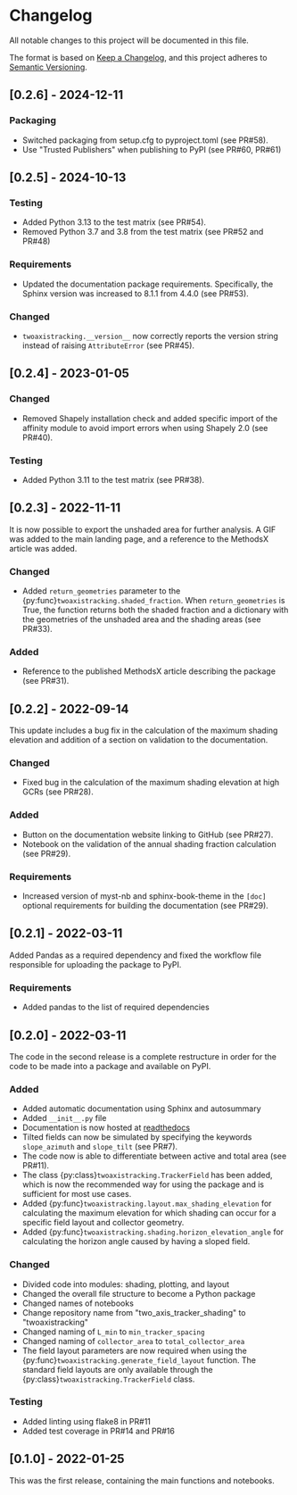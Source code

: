 # Changelog
All notable changes to this project will be documented in this file.

The format is based on [Keep a Changelog](https://keepachangelog.com/en/1.0.0/),
and this project adheres to [Semantic Versioning](https://semver.org/spec/v2.0.0.html).

## [0.2.6] - 2024-12-11

### Packaging
- Switched packaging from setup.cfg to pyproject.toml (see PR#58).
- Use "Trusted Publishers" when publishing to PyPI (see PR#60, PR#61)


## [0.2.5] - 2024-10-13

### Testing
- Added Python 3.13 to the test matrix (see PR#54).
- Removed Python 3.7 and 3.8 from the test matrix (see PR#52 and PR#48)

### Requirements
- Updated the documentation package requirements. Specifically, the Sphinx
  version was increased to 8.1.1 from 4.4.0 (see PR#53).

### Changed
- ``twoaxistracking.__version__`` now correctly reports the version string instead
  of raising ``AttributeError`` (see PR#45).


## [0.2.4] - 2023-01-05

### Changed
- Removed Shapely installation check and added specific import of the affinity module
  to avoid import errors when using Shapely 2.0 (see PR#40).

### Testing
- Added Python 3.11 to the test matrix (see PR#38).


## [0.2.3] - 2022-11-11
It is now possible to export the unshaded area for further analysis. A GIF was added to the
main landing page, and a reference to the MethodsX article was added.

### Changed
- Added ``return_geometries`` parameter to the {py:func}`twoaxistracking.shaded_fraction`.
  When ``return_geometries`` is True, the function returns both the shaded fraction and a dictionary
  with the geometries of the unshaded area and the shading areas (see PR#33).

### Added
- Reference to the published MethodsX article describing the package (see PR#31).


## [0.2.2] - 2022-09-14
This update includes a bug fix in the calculation of the maximum shading elevation
and addition of a section on validation to the documentation.

### Changed
- Fixed bug in the calculation of the maximum shading elevation at high GCRs (see PR#28).

### Added
- Button on the documentation website linking to GitHub (see PR#27).
- Notebook on the validation of the annual shading fraction calculation (see PR#29).

### Requirements
- Increased version of myst-nb and sphinx-book-theme in the ``[doc]`` optional requirements
  for building the documentation (see PR#29).


## [0.2.1] - 2022-03-11
Added Pandas as a required dependency and fixed the workflow file responsible for
uploading the package to PyPI.

### Requirements
- Added pandas to the list of required dependencies


## [0.2.0] - 2022-03-11
The code in the second release is a complete restructure in order for the code to be 
made into a package and available on PyPI.

### Added
- Added automatic documentation using Sphinx and autosummary
- Added ``__init__.py`` file
- Documentation is now hosted at [readthedocs](https://twoaxistracking.readthedocs.io/)
- Tilted fields can now be simulated by specifying the keywords ``slope_azimuth`` and
   ``slope_tilt`` (see PR#7).
- The code now is able to differentiate between active and total area (see PR#11).
- The class {py:class}`twoaxistracking.TrackerField` has been added, which is now the recommended way for using
  the package and is sufficient for most use cases.
- Added {py:func}`twoaxistracking.layout.max_shading_elevation` for calculating the
  maximum elevation for which shading can occur for a specific field layout and collector geometry.
- Added {py:func}`twoaxistracking.shading.horizon_elevation_angle` for calculating the
  horizon angle caused by having a sloped field.

### Changed
- Divided code into modules: shading, plotting, and layout
- Changed the overall file structure to become a Python package
- Changed names of notebooks
- Change repository name from "two_axis_tracker_shading" to
  "twoaxistracking"
- Changed naming of ``L_min`` to ``min_tracker_spacing``
- Changed naming of ``collector_area`` to ``total_collector_area``
- The field layout parameters are now required when using the
  {py:func}`twoaxistracking.generate_field_layout` function. The standard field layouts
  are only available through the {py:class}`twoaxistracking.TrackerField` class.

### Testing
- Added linting using flake8 in PR#11
- Added test coverage in PR#14 and PR#16


## [0.1.0] - 2022-01-25
This was the first release, containing the main functions and notebooks.
